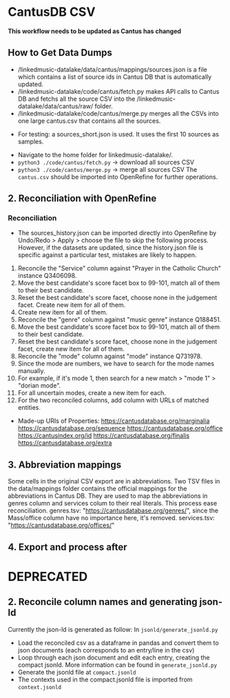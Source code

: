 #   CantusDB CSV

**This workflow needs to be updated as Cantus has changed**

##  How to Get Data Dumps
- /linkedmusic-datalake/data/cantus/mappings/sources.json is a file which contains a list of source ids in Cantus DB that is automatically updated. 
- /linkedmusic-datalake/code/cantus/fetch.py makes API calls to Cantus DB and fetchs all the source CSV into the /linkedmusic-datalake/data/cantus/raw/ folder. 
- /linkedmusic-datalake/code/cantus/merge.py merges all the CSVs into one large cantus.csv that contains all the sources.
*   For testing: a sources_short.json is used. It uses the first 10 sources as samples.

- Navigate to the home folder for linkedmusic-datalake/.
- ```python3 ./code/cantus/fetch.py``` -> download all sources CSV
- ```python3 ./code/cantus/merge.py``` -> merge all sources CSV
The ```cantus.csv``` should be imported into OpenRefine for further operations.

##  2. Reconciliation with OpenRefine

### Reconciliation

*   The sources_history.json can be imported directly into OpenRefine by Undo/Redo > Apply > choose the file to skip the following process. However, if the datasets are updated, since the history.json file is specific against a particular test, mistakes are likely to happen.

1.  Reconcile the "Service" column against "Prayer in the Catholic Church" instance Q3406098.
2.  Move the best candidate's score facet box to 99-101, match all of them to their best candidate.
3.  Reset the best candidate's score facet, choose none in the judgement facet. Create new item for all of them.
4.  Create new item for all of them.
5.  Reconcile the "genre" column against "music genre" instance Q188451.
6.  Move the best candidate's score facet box to 99-101, match all of them to their best candidate.
7.  Reset the best candidate's score facet, choose none in the judgement facet, create new item for all of them.
8.  Reconcile the "mode" column against "mode" instance Q731978.
9.  Since the mode are numbers, we have to search for the mode names manually.
10. For example, if it's mode 1, then search for a new match > "mode 1" > "dorian mode".
11. For all uncertain modes, create a new item for each.
12. For the two reconciled columns, add column with URLs of matched entities.

*   Made-up URIs of Properties:
https://cantusdatabase.org/marginalia
https://cantusdatabase.org/sequence
https://cantusdatabase.org/office
https://cantusindex.org/id
https://cantusdatabase.org/finalis
https://cantusdatabase.org/extra

##  3. Abbreviation mappings

Some cells in the original CSV export are in abbreviations. Two TSV files in the data/mappings folder contains the official mappings for the abbreviations in Cantus DB. They are used to map the abbreviations in genres column and services colum to their real literals. This process ease reconciliation. 
genres.tsv: "https://cantusdatabase.org/genres/", since the Mass/office column have no importance here, it's removed.
services.tsv: "https://cantusdatabase.org/offices/"

##  4. Export and process after

# DEPRECATED

##  2. Reconcile column names and generating json-ld 
Currently the json-ld is generated as follow:
In `jsonld/generate_jsonld.py`
- Load the reconciled csv as a dataframe in pandas and convert them to json documents (each corresponds to an entry/line in the csv)
- Loop through each json document and edit each entry, creating the compact jsonld. More information can be found in `generate_jsonld.py`
- Generate the jsonld file at `compact.jsonld`
- The contexts used in the compact.jsonld file is imported from `context.jsonld`
